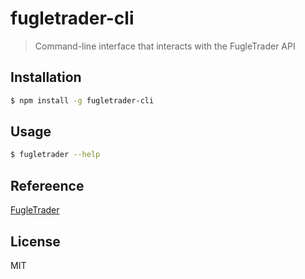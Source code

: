 # fugletrader-cli

> Command-line interface that interacts with the FugleTrader API

## Installation

```sh
$ npm install -g fugletrader-cli
```

## Usage

```sh
$ fugletrader --help
```

## Refereence

[FugleTrader](https://chunkai1312.github.io/fugletrader/)

## License

MIT
